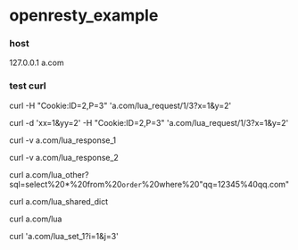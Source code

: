 # openresty_example

### host
127.0.0.1 a.com

### test curl
curl -H "Cookie:ID=2,P=3" 'a.com/lua_request/1/3?x=1&y=2'

curl -d 'xx=1&yy=2' -H "Cookie:ID=2,P=3" 'a.com/lua_request/1/3?x=1&y=2'

curl -v a.com/lua_response_1

curl -v a.com/lua_response_2

curl a.com/lua_other?sql=select%20*%20from%20`order`%20where%20\"qq=12345%40qq.com\"

curl a.com/lua_shared_dict

curl a.com/lua  

curl 'a.com/lua_set_1?i=1&j=3'
